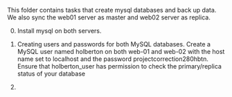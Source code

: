This folder contains tasks that create mysql databases and back up data. We also sync the web01 server as master and web02 server as replica.

0. Install mysql on both servers.

1. Creating users and passwords for both MySQL databases.
	Create a MySQL user named holberton  on both web-01 and web-02 with the host name set to localhost and the password projectcorrection280hbtn.
	Ensure that holberton_user has permission to check the primary/replica status of your database

3. 

